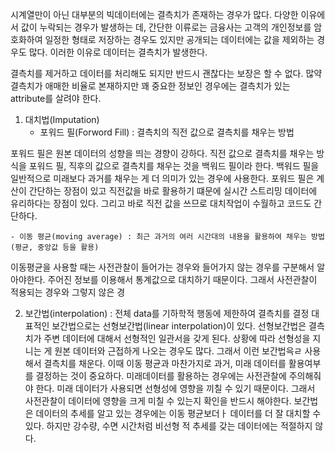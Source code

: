 시계열만이 아닌 대부분의 빅데이터에는 결측치가 존재하는 경우가 많다. 다양한 이유에서 값이 누락되는 경우가 발생하는 데, 간단한 이류로는 금융사는 고객의 개인정보를 암호화하여 일정한 형태로 저장하는 경우도 있지만 공개되는 데이터에는 값을 제외하는 경우도 많다. 이러한 이유로 데이터는 결측치가 발생한다.

결측치를 제거하고 데이터를 처리해도 되지만 반드시 괜찮다는 보장은 할 수 없다. 많약 결측치가 애매한 비율로 본재하지만 꽤 중요한 정보인 경우에는 결측치가 있는 attribute를 살려야 한다.

1) 대치법(Imputation)
   - 포워드 필(Forword Fill) : 결측치의 직전 값으로 결측치를 채우는 방법

  포워드 필은 원본 데이터의 성향을 띄는 경향이 강하다. 직전 값으로 결측치를 채우는 방식을 포워드 필, 직후의 값으로 결측치를 채우는 것을 백워드 필이라 한다.
  백워드 필을 일반적으로 미래보다 과거를 채우는 게 더 의미가 있는 경우에 사용한다.
  포워드 필은 계산이 간단하는 장점이 있고 직전값을 바로 활용하기 떄문에 실시간 스트리밍 데이터에 유리하다는 장점이 있다.
  그리고 바로 직전 값을 쓰므로 대치작업이 수월하고 코드도 간단하다.

    - 이동 평균(moving average) : 최근 과거의 여러 시간대의 내용을 활용하여 채우는 방법(평균, 중앙값 등을 활용)

  이동평균을 사용할 때는 사전관찰이 들어가는 경우와 들어가지 않는 경우를 구분해서 알아야한다. 주어진 정보를 이용해서 통계값으로 대치하기 때문이다.
  그래서 사전관찰이 적용되는 경우와 그렇지 않은 경

2) 보간법(interpolation) : 전체 data를 기하학적 행동에 제한하여 결측치를 결정
대표적인 보간법으로는 선형보간법(linear interpolation)이 있다. 선형보간법은 결측치가 주변 데이터에 대해서 선형적인 일관서을 갖게 된다.
상황에 
따라 선형성을 지니는 게 원본 데이터와 근접하게 나오는 경우도 많다. 그래서 이런 보간법윽ㄹ 사용해서 결측치를 채운다. 이때 이동 평균과 마찬가지로 과거, 미래 데이터를 활용여부를 결정하는 것이 중요하다.
미래데이터를 활용하는 경우에는 사전관찰에 주의해줘야 한다. 미래 데이터가 사용되면 선형성에 영향을 끼칠 수 있기 때문이다.
그래서 사전관찰이 데이터에 영향을 크게 미칠 수 있는지 확인을 반드시 해야한다.
보간법은 데이터의 추세를 알고 있는 경우에는 이동 평균보더ㅏ 데이터를 더 잘 대치할 수 있다.
하지만 강수량, 수면 시간처럼 비선형 적 추세를 갖는 데이터에는 적절하지 않다.

